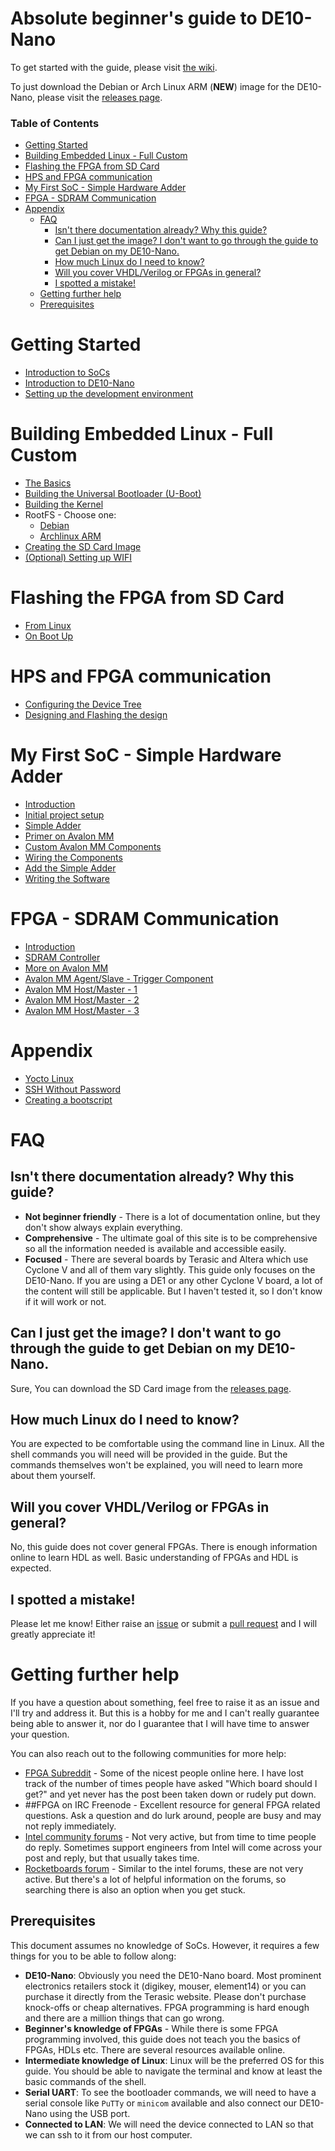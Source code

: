 # Absolute beginner's guide to DE10-Nano

To get started with the guide, please visit [the wiki](https://github.com/zangman/de10-nano/wiki).

To just download the Debian or Arch Linux ARM (**NEW**) image for the DE10-Nano, please visit the [releases page](https://github.com/zangman/de10-nano/releases).

### Table of Contents

- [Getting Started](#getting-started)
- [Building Embedded Linux - Full Custom](#building-embedded-linux---full-custom)
- [Flashing the FPGA from SD Card](#flashing-the-fpga-from-sd-card)
- [HPS and FPGA communication](#hps-and-fpga-communication)
- [My First SoC - Simple Hardware Adder](#my-first-soc---simple-hardware-adder)
- [FPGA - SDRAM Communication](#fpga---sdram-communication)
- [Appendix](#appendix)
  - [FAQ](#faq)
    - [Isn't there documentation already? Why this guide?](#isnt-there-documentation-already-why-this-guide)
    - [Can I just get the image? I don't want to go through the guide to get Debian on my DE10-Nano.](#can-i-just-get-the-image-i-dont-want-to-go-through-the-guide-to-get-debian-on-my-de10-nano)
    - [How much Linux do I need to know?](#how-much-linux-do-i-need-to-know)
    - [Will you cover VHDL/Verilog or FPGAs in general?](#will-you-cover-vhdlverilog-or-fpgas-in-general)
    - [I spotted a mistake!](#i-spotted-a-mistake)
  - [Getting further help](#getting-further-help)
  - [Prerequisites](#prerequisites)

# Getting Started

- [Introduction to SoCs](docs/Introduction-to-SoCs.md)
- [Introduction to DE10-Nano](docs/Introduction-to-DE10-Nano.md)
- [Setting up the development environment](docs/Setting-up-the-Development-Environment.md)

# Building Embedded Linux - Full Custom

- [The Basics](docs/Building-Embedded-Linux.md)
- [Building the Universal Bootloader (U-Boot)](docs/Building-the-Universal-Bootloader-U-Boot.md)
- [Building the Kernel](docs/Building-the-Kernel.md)
- RootFS - Choose one:
  - [Debian](docs/Debian-Root-File-System.md)
  - [Archlinux ARM](docs/Archlinux-ARM-Root-File-System.md)
- [Creating the SD Card Image](docs/Building-the-SD-Card-image.md)
- [(Optional) Setting up WIFI](docs/%5BOptional%5D-Setting-up-Wifi.md)

# Flashing the FPGA from SD Card

- [From Linux](<docs/Flash-FPGA-from-HPS-(running-Linux).md>)
- [On Boot Up](docs/Flash-FPGA-On-Boot-Up.md)

# HPS and FPGA communication

- [Configuring the Device Tree](docs/Configuring-the-Device-Tree.md)
- [Designing and Flashing the design](docs/Building-SoC-Design.md)

# My First SoC - Simple Hardware Adder

- [Introduction](docs/Simple-Hardware-Adder_-Introduction.md)
- [Initial project setup](docs/Simple-Hardware-Adder_-Initial-Project-Setup.md)
- [Simple Adder](docs/Simple-Hardware-Adder_-The-Adder.md)
- [Primer on Avalon MM](docs/Simple-Hardware-Adder_-Primer-on-Avalon-Memory-Map-Interface.md)
- [Custom Avalon MM Components](docs/Simple-Hardware-Adder_-Custom-Avalon-MM-Components.md)
- [Wiring the Components](docs/Simple-Hardware-Adder_-Wiring-the-components.md)
- [Add the Simple Adder](docs/Simple-Hardware-Adder_-Setting-up-the-Adder.md)
- [Writing the Software](docs/Simple-Hardware-Adder_-Writing-the-Software.md)

# FPGA - SDRAM Communication

- [Introduction](docs/FPGA-SDRAM-Communication_-Introduction.md)
- [SDRAM Controller](docs/FPGA-SDRAM-Communication_-SDRAM-Controller.md)
- [More on Avalon MM](docs/FPGA-SDRAM-Communication_-More-about-the-Avalon-Memory-Mapped-Interface.md)
- [Avalon MM Agent/Slave - Trigger Component](docs/FPGA-SDRAM-Communication_-Avalon-MM-Agent-Slave-Trigger-Component.md)
- [Avalon MM Host/Master - 1](docs/FPGA-SDRAM-Communication_-Avalon-MM-Host-Master-Component-Part-1.md)
- [Avalon MM Host/Master - 2](docs/FPGA-SDRAM-Communication_-Avalon-MM-Host-Master-Component-Part-2.md)
- [Avalon MM Host/Master - 3](docs/FPGA-SDRAM-Communication_-Avalon-MM-Host-Master-Component-Part-3.md)

# Appendix

- [Yocto Linux](docs/Yocto-Linux.md)
- [SSH Without Password](docs/SSH-Without-Password.md)
- [Creating a bootscript](docs/Creating-a-Bootscript.md)

# FAQ

## Isn't there documentation already? Why this guide?

- **Not beginner friendly** - There is a lot of documentation online, but they don't show always explain everything.
- **Comprehensive** - The ultimate goal of this site is to be comprehensive so all the information needed is available and accessible easily.
- **Focused** - There are several boards by Terasic and Altera which use Cyclone V and all of them vary slightly. This guide only focuses on the DE10-Nano. If you are using a DE1 or any other Cyclone V board, a lot of the content will still be applicable. But I haven't tested it, so I don't know if it will work or not.

## Can I just get the image? I don't want to go through the guide to get Debian on my DE10-Nano.

Sure, You can download the SD Card image from the [releases page](https://github.com/zangman/de10-nano/releases).

## How much Linux do I need to know?

You are expected to be comfortable using the command line in Linux. All the shell commands you will need will be provided in the guide. But the commands themselves won't be explained, you will need to learn more about them yourself.

## Will you cover VHDL/Verilog or FPGAs in general?

No, this guide does not cover general FPGAs. There is enough information online to learn HDL as well. Basic understanding of FPGAs and HDL is expected.

## I spotted a mistake!

Please let me know! Either raise an [issue](https://github.com/zangman/de10-nano/issues) or submit a [pull request](https://github.com/zangman/de10-nano/pulls) and I will greatly appreciate it!

# Getting further help

If you have a question about something, feel free to raise it as an issue and I'll try and address it. But this is a hobby for me and I can't really guarantee being able to answer it, nor do I guarantee that I will have time to answer your question.

You can also reach out to the following communities for more help:

- [FPGA Subreddit](reddit.com/r/FPGA) - Some of the nicest people online here. I have lost track of the number of times people have asked "Which board should I get?" and yet never has the post been taken down or rudely put down.
- ##FPGA on IRC Freenode - Excellent resource for general FPGA related questions. Ask a question and do lurk around, people are busy and may not reply immediately.
- [Intel community forums](community.intel.com) - Not very active, but from time to time people do reply. Sometimes support engineers from Intel will come across your post and reply, but that usually takes time.
- [Rocketboards forum](forum.rocketboards.org/) - Similar to the intel forums, these are not very active. But there's a lot of helpful information on the forums, so searching there is also an option when you get stuck.

## Prerequisites

This document assumes no knowledge of SoCs. However, it requires a few things for you to be able to follow along:

- **DE10-Nano**: Obviously you need the DE10-Nano board. Most prominent electronics retailers stock it (digikey, mouser, element14) or you can purchase it directly from the Terasic website. Please don't purchase knock-offs or cheap alternatives. FPGA programming is hard enough and there are a million things that can go wrong.
- **Beginner's knowledge of FPGAs** - While there is some FPGA programming involved, this guide does not teach you the basics of FPGAs, HDLs etc. There are several resources available online.
- **Intermediate knowledge of Linux**: Linux will be the preferred OS for this guide. You should be able to navigate the terminal and know at least the basic commands of the shell.
- **Serial UART**: To see the bootloader commands, we will need to have a serial console like `PuTTy` or `minicom` available and also connect our DE10-Nano using the USB port.
- **Connected to LAN**: We will need the device connected to LAN so that we can ssh to it from our host computer.
